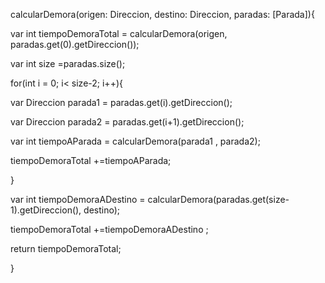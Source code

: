 calcularDemora(origen: Direccion, destino: Direccion, paradas: [Parada]){

var int tiempoDemoraTotal = calcularDemora(origen, paradas.get(0).getDireccion());

var int size =paradas.size();

for(int i = 0; i< size-2; i++){

   var Direccion parada1 = paradas.get(i).getDireccion();

   var Direccion parada2 = paradas.get(i+1).getDireccion();
    
   var int tiempoAParada = calcularDemora(parada1 , parada2);
    
   tiempoDemoraTotal +=tiempoAParada;
   
   }

var int tiempoDemoraADestino = calcularDemora(paradas.get(size-1).getDireccion(), destino);

tiempoDemoraTotal +=tiempoDemoraADestino ;

return tiempoDemoraTotal;

}

